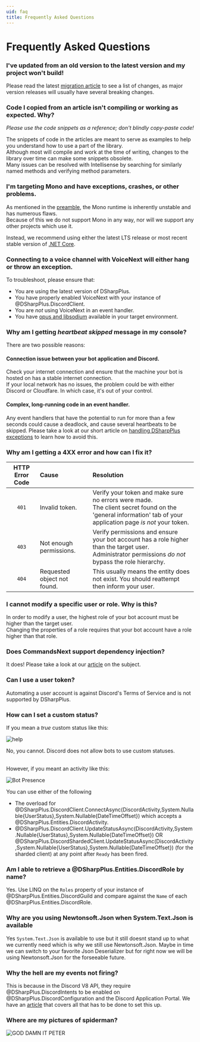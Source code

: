 ```yaml
---
uid: faq
title: Frequently Asked Questions
---
```


# Frequently Asked Questions

### I've updated from an old version to the latest version and my project won't build!
Please read the latest [migration article](xref:migration_3_4) to see a list of changes, as major version releases will usually have several breaking changes.

### Code I copied from an article isn't compiling or working as expected. Why?
*Please use the code snippets as a reference; don't blindly copy-paste code!*

The snippets of code in the articles are meant to serve as examples to help you understand how to use a part of the library.<br/>
Although most will compile and work at the time of writing, changes to the library over time can make some snippets obsolete.<br/>
Many issues can be resolved with Intellisense by searching for similarly named methods and verifying method parameters.

### I'm targeting Mono and have exceptions, crashes, or other problems.
As mentioned in the [preamble](xref:preamble), the Mono runtime is inherently unstable and has numerous flaws.<br/>
Because of this we do not support Mono in any way, nor will we support any other projects which use it.

Instead, we recommend using either the latest LTS release or most recent stable version of [.NET Core](https://dotnet.microsoft.com/download). 

### Connecting to a voice channel with VoiceNext will either hang or throw an exception.
To troubleshoot, please ensure that:

* You are using the latest version of DSharpPlus.
* You have properly enabled VoiceNext with your instance of @DSharpPlus.DiscordClient.
* You are *not* using VoiceNext in an event handler.
* You have [opus and libsodium](xref:voicenext_prerequisites) available in your target environment.


### Why am I getting *heartbeat skipped* message in my console?
There are two possible reasons:
#### Connection issue between your bot application and Discord.
Check your internet connection and ensure that the machine your bot is hosted on has a stable internet connection.<br/>
If your local network has no issues, the problem could be with either Discord or Cloudfare. In which case, it's out of your control.

#### Complex, long-running code in an event handler. 
Any event handlers that have the potential to run for more than a few seconds could cause a deadlock, and cause several heartbeats to be skipped.
Please take a look at our short article on [handling DSharpPlus exceptions](xref:beyond_basics_events) to learn how to avoid this.


### Why am I getting a 4XX error and how can I fix it?
HTTP Error Code|Cause|Resolution
:---:|:---|:---
`401`|Invalid token.|Verify your token and make sure no errors were made.<br/>The client secret found on the 'general information' tab of your application page *is not* your token.
`403`|Not enough permissions.|Verify permissions and ensure your bot account has a role higher than the target user.<br/>Administrator permissions *do not* bypass the role hierarchy.
`404`|Requested object not found.|This usually means the entity does not exist. You should reattempt then inform your user.

### I cannot modify a specific user or role. Why is this?
In order to modify a user, the highest role of your bot account must be higher than the target user.<br/>
Changing the properties of a role requires that your bot account have a role higher than that role.

### Does CommandsNext support dependency injection?
It does! Please take a look at our [article](xref:commands_dependency_injection) on the subject.

### Can I use a user token?
Automating a user account is against Discord's Terms of Service and is not supported by DSharpPlus.

### How can I set a custom status?
If you mean a *true* custom status like this:

![help](/images/faq_01.png)

No, you cannot. Discord does not allow bots to use custom statuses.

<br/>
However, if you meant an activity like this:

![Bot Presence](/images/faq_02.png)

You can use either of the following

* The overload for @DSharpPlus.DiscordClient.ConnectAsync(DiscordActivity,System.Nullable{UserStatus},System.Nullable{DateTimeOffset}) which accepts a @DSharpPlus.Entities.DiscordActivity.
* @DSharpPlus.DiscordClient.UpdateStatusAsync(DiscordActivity,System.Nullable{UserStatus},System.Nullable{DateTimeOffset}) OR @DSharpPlus.DiscordShardedClient.UpdateStatusAsync(DiscordActivity,System.Nullable{UserStatus},System.Nullable{DateTimeOffset}) (for the sharded client) at any point after `Ready` has been fired.

### Am I able to retrieve a @DSharpPlus.Entities.DiscordRole by name?
Yes. Use LINQ on the `Roles` property of your instance of @DSharpPlus.Entities.DiscordGuild and compare against the `Name` of  each @DSharpPlus.Entities.DiscordRole.

### Why are you using Newtonsoft.Json when System.Text.Json is available
Yes `System.Text.Json` is available to use but it still doesnt stand up to what we currently need which is why we still use Newtonsoft.Json.
Maybe in time we can switch to your favorite Json Deserializer but for right now we will be using Newtonsoft.Json for the forseeable future.  

### Why the hell are my events not firing?
This is because in the Discord V8 API, they require @DSharpPlus.DiscordIntents to be enabled on @DSharpPlus.DiscordConfiguration and the 
Discord Application Portal. We have an [article](xref:beyond_basics_intents) that covers all that has to be done to set this up.

### Where are my pictures of spiderman?
![GOD DAMN IT PETER](/images/faq_03.png)

